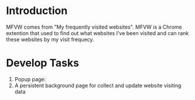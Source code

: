 # Introduction
MFVW comes from "My frequently visited websites". MFVW is a Chrome extention that used to find out what websites I've been visited and can rank these websites by my visit frequecy.

# Develop Tasks
1. Popup page: 
2. A persistent background page for collect and update website visiting data